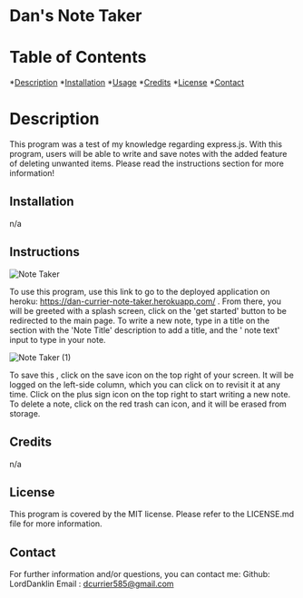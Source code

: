 # Dan's Note Taker
# Table of Contents
*[Description](#description)
*[Installation](#installation)
*[Usage](#usage)
*[Credits](#credits)
*[License](#license)
*[Contact](#contact)

# Description
This program was a test of my knowledge regarding express.js. With this program, users will be able to write and save notes with the added feature of deleting unwanted items. Please read the instructions section for more information!
## Installation
n/a
## Instructions
![Note Taker](https://user-images.githubusercontent.com/112973907/210191252-e85e6e5a-fbc8-4a04-af82-6162238c86c8.gif)

To use this program, use this link to go to the deployed application on heroku: 
https://dan-currier-note-taker.herokuapp.com/ . From there, you will be greeted with a splash screen, click on the 'get started' button to be redirected to the main page. To write a new note, type in a title on the section with the 'Note Title'  description to add a title, and  the ' note text' input  to type in your note. 

![Note Taker (1)](https://user-images.githubusercontent.com/112973907/210191306-3f515aec-b466-4138-b7b3-13bf92691e8a.gif)

To save this , click on the save icon on the top right of your screen. It will be logged on the left-side column, which you can click on to revisit it at any time. Click on the plus sign icon on the top right to start writing a new note. To delete a note, click on the red trash can icon, and it will be erased from storage. 
## Credits
n/a
## License
This program is covered by the MIT license. Please refer to the LICENSE.md file for more information.
## Contact
For further information and/or questions, you can contact me:
Github: LordDanklin
Email : dcurrier585@gmail.com
